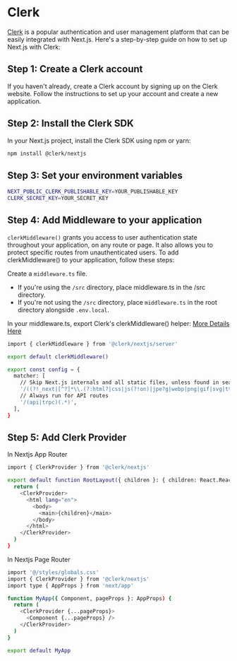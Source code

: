 # Clerk
[Clerk](https://clerk.com/) is a popular authentication and user management platform that can be easily integrated with Next.js. Here's a step-by-step guide on how to set up Next.js with Clerk:

## Step 1: Create a Clerk account
If you haven't already, create a Clerk account by signing up on the Clerk website. Follow the instructions to set up your account and create a new application.

## Step 2: Install the Clerk SDK
In your Next.js project, install the Clerk SDK using npm or yarn:

```bash
npm install @clerk/nextjs
```

## Step 3: Set your environment variables

```bash
NEXT_PUBLIC_CLERK_PUBLISHABLE_KEY=YOUR_PUBLISHABLE_KEY
CLERK_SECRET_KEY=YOUR_SECRET_KEY
```

## Step 4: Add Middleware to your application
`clerkMiddleware()` grants you access to user authentication state throughout your application, on any route or page. It also allows you to protect specific routes from unauthenticated users. To add clerkMiddleware() to your application, follow these steps:

Create a `middleware.ts` file.

- If you're using the `/src` directory, place middleware.ts in the /src directory.
- If you're not using the `/src` directory, place `middleware.ts` in the root directory alongside `.env.local`.

In your middleware.ts, export Clerk's clerkMiddleware() helper: [More Details Here](https://clerk.com/docs/quickstarts/nextjs#add-middleware-to-your-application)

```bash
import { clerkMiddleware } from '@clerk/nextjs/server'

export default clerkMiddleware()

export const config = {
  matcher: [
    // Skip Next.js internals and all static files, unless found in search params
    '/((?!_next|[^?]*\\.(?:html?|css|js(?!on)|jpe?g|webp|png|gif|svg|ttf|woff2?|ico|csv|docx?|xlsx?|zip|webmanifest)).*)',
    // Always run for API routes
    '/(api|trpc)(.*)',
  ],
}
```

## Step 5: Add Clerk Provider

In Nextjs App Router
```bash
import { ClerkProvider } from '@clerk/nextjs'

export default function RootLayout({ children }: { children: React.ReactNode }) {
  return (
    <ClerkProvider>
      <html lang="en">
        <body>
          <main>{children}</main>
        </body>
      </html>
    </ClerkProvider>
  )
}
```

In Nextjs Page Router
```bash
import '@/styles/globals.css'
import { ClerkProvider } from '@clerk/nextjs'
import type { AppProps } from 'next/app'

function MyApp({ Component, pageProps }: AppProps) {
  return (
    <ClerkProvider {...pageProps}>
      <Component {...pageProps} />
    </ClerkProvider>
  )
}

export default MyApp
```